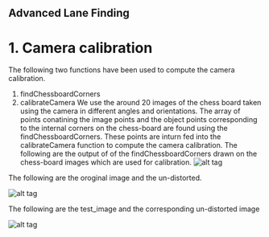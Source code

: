 ## Advanced Lane Finding

# 1. Camera calibration 
 The following two functions have been used to compute the camera calibration.
 1. findChessboardCorners 
 2. calibrateCamera 
 We use the around 20 images of the chess board taken using the camera in different angles and orientations.
 The array of points  conatining the image points and the object points corresponding to the internal corners on the chess-board are found using the findChessboardCorners. These points are inturn fed into the calibrateCamera function to compute the camera calibration.
 The following are the output of of the findChessboardCorners drawn on the chess-board images which are used for calibration.
 ![alt tag](https://github.com/raghu467/Advanced_lane_detection_p4/tree/master/Readme_images/1.Draw_corners.png)
 
 The following are the oroginal image and the un-distorted.
 
 ![alt tag](https://github.com/raghu467/Advanced_lane_detection_p4/tree/master/Readme_images/2.un-distorted.png)
 
 The following are the test_image and the corresponding un-distorted image
 
 ![alt tag](https://github.com/raghu467/Advanced_lane_detection_p4/tree/master/Readme_images/3.un-distorted.png)
 
 
 
  
 
